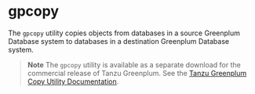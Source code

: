 # gpcopy 

The `gpcopy` utility copies objects from databases in a source Greenplum Database system to databases in a destination Greenplum Database system.

> **Note** The `gpcopy` utility is available as a separate download for the commercial release of Tanzu Greenplum. See the [Tanzu Greenplum Copy Utility Documentation](https://docs.vmware.com/en/VMware-Tanzu-Greenplum-Data-Copy-Utility/index.html).

